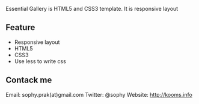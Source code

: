 Essential Gallery is HTML5 and CSS3 template. It is responsive layout 

## Feature
* Responsive layout
* HTML5 
* CSS3
* Use less to write css

## Contack me

Email: sophy.prak(at)gmail.com Twitter: @sophy Website: http://kooms.info
